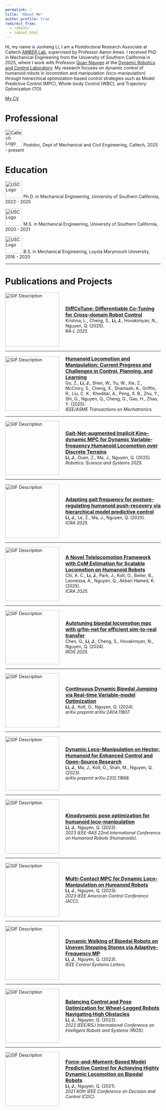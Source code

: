 ```yaml
---
permalink: /
title: "About Me"
author_profile: true
redirect_from: 
  - /about/
  - /about.html
---
```


Hi, my name is Junheng Li, I am a Postdoctoral Research Associate at Caltech [AMBER Lab](http://www.bipedalrobotics.com/), supervised by Professor Aaron Ames. I received PhD in Mechanical Engineering from the University of Southern California in 2025, where I work with Professor [Quan Nguyen](https://viterbi.usc.edu/directory/faculty/Nguyen/Quan) at the [Dynamic Robotics and Control Laboratory](https://sites.usc.edu/quann/). My research focuses on dynamic control of humanoid robots in locomotion and manipulation (loco-manipulation) through hierarchical optimization-based control strategies such as Model Predictive Control (MPC), Whole-body Control (WBC), and Trajectory Optimization (TO). 

[My CV](https://junhengl.github.io/files/JunhengCV.pdf)

Professional
======
<img src="https://junhengl.github.io/images/Caltech-logo.png" alt=" Caltech Logo" width="55">    Postdoc, Dept of Mechanical and Civil Engineering, Caltech, 2025 - present

Education 
======
<img src="https://junhengl.github.io/images/USC-Logo.png" alt="USC Logo" width="55">    Ph.D. in Mechanical Engineering, University of Southern California, 2022 - 2025

<img src="https://junhengl.github.io/images/USC-Logo.png" alt="USC Logo" width="55">    M.S. in Mechanical Engineering, University of Southern California, 2020 - 2021

<img src="https://junhengl.github.io/images/LMU-logo.png" alt="USC Logo" width="55">   B.S. in Mechanical Engineering, Loyola Marymount University, 2016 - 2020

---

Publications and Projects
======

<div style="display: flex; align-items: center;">
  <img src="https://junhengl.github.io/images/diffcotune.png" alt="GIF Description" width="175" style="margin-right: 20px;">
  <div>
    <a href="https://arxiv.org/pdf/2505.24068" style="font-weight: bold; font-size: 16px;">
      DiffCoTune: Differentiable Co-Tuning for Cross-domain Robot Control
    </a>
    <br>
    Krishna, L., Cheng, S., <b>Li, J.</b>, Hovakimyan, N., Nguyen, Q. (2025). 
    <br>
    <i>RA-L 2025.</i>
  </div>
</div>

---

<div style="display: flex; align-items: center;">
  <img src="https://junhengl.github.io/images/survey.jpg" alt="GIF Description" width="175" style="margin-right: 20px;">
  <div>
    <a href="https://arxiv.org/abs/2501.02116" style="font-weight: bold; font-size: 16px;">
      Humanoid Locomotion and Manipulation: Current Progress and Challenges in Control, Planning, and Learning
    </a>
    <br>
    Gu, Z., <b>Li, J.</b>, Shen, W., Yu, W., Xie, Z., McCrory, S., Cheng, X., Shamsah, A., Griffin, R., Liu, C. K., Kheddar, A., Peng, X. B., Zhu, Y., Shi, G., Nguyen, Q., Cheng, G., Gao, H., Zhao, Y. (2025). 
    <br>
    <i>IEEE/ASME Transactions on Mechatronics.</i>
  </div>
</div>

---

<div style="display: flex; align-items: center;">
  <img src="https://junhengl.github.io/images/gaitnet.gif" alt="GIF Description" width="175" style="margin-right: 20px;">
  <div>
    <a href="https://arxiv.org/abs/2502.02934" style="font-weight: bold; font-size: 16px;">
      Gait-Net-augmented Implicit Kino-dynamic MPC for Dynamic Variable-frequency Humanoid Locomotion over Discrete Terrains
    </a>
    <br>
    <b>Li, J.</b>, Duan, Z., Ma, J., Nguyen, Q. (2025). 
    <br>
    <i>Robotics: Science and Systems 2025.</i>
  </div>
</div>

---

<div style="display: flex; align-items: center;">
  <img src="https://junhengl.github.io/images/pushrecovery.gif" alt="GIF Description" width="175" style="margin-right: 20px;">
  <div>
    <a href="https://arxiv.org/abs/2409.14342" style="font-weight: bold; font-size: 16px;">
      Adapting gait frequency for posture-regulating humanoid push-recovery via hierarchical model predictive control
    </a>
    <br>
    <b>Li, J.</b>, Le, Z., Ma, J., Nguyen, Q. (2025). 
    <br>
    <i>ICRA 2025.</i>
  </div>
</div>

---

<div style="display: flex; align-items: center;">
  <img src="https://junhengl.github.io/images/forcebot.gif" alt="GIF Description" width="175" style="margin-right: 20px;">
  <div>
    <a href="https://vtechworks.lib.vt.edu/items/64b151a8-95f5-4420-bf79-879a28a6d2de" style="font-weight: bold; font-size: 16px;">
      A Novel Telelocomotion Framework with CoM Estimation for Scalable Locomotion on Humanoid Robots
    </a>
    <br>
    Chi, A. C., <b>Li, J.</b>, Park, J., Kolt, O., Beiter, B., Leonessa, A., Nguyen, Q., Akbari Hamed, K. (2025). 
    <br>
    <i>ICRA 2025.</i>
  </div>
</div>

---

<div style="display: flex; align-items: center;">
  <img src="https://junhengl.github.io/images/difftune.gif" alt="GIF Description" width="175" style="margin-right: 20px;">
  <div>
    <a href="https://arxiv.org/abs/2409.15710" style="font-weight: bold; font-size: 16px;">
      Autotuning bipedal locomotion mpc with grfm-net for efficient sim-to-real transfer
    </a>
    <br>
    Chen, Q., <b>Li, J.</b>, Cheng, S., Hovakimyan, N., Nguyen, Q. (2024). 
    <br>
    <i>IROS 2025.</i>
  </div>
</div>

---

<div style="display: flex; align-items: center;">
  <img src="https://junhengl.github.io/images/continuousJumping.gif" alt="GIF Description" width="175" style="margin-right: 20px;">
  <div>
    <a href="https://arxiv.org/abs/2404.11807" style="font-weight: bold; font-size: 16px;">
      Continuous Dynamic Bipedal Jumping via Real-time Variable-model Optimization
    </a>
    <br>
    <b>Li, J.</b>, Kolt, O., Nguyen, Q. (2024). 
    <br>
    <i>arXiv preprint arXiv:2404.11807.</i>
  </div>
</div>

---

<div style="display: flex; align-items: center;">
  <img src="https://junhengl.github.io/images/locomanipulation.gif" alt="GIF Description" width="175" style="margin-right: 20px;">
  <div>
    <a href="https://arxiv.org/abs/2312.11868" style="font-weight: bold; font-size: 16px;">
      Dynamic Loco-Manipulation on Hector: Humanoid for Enhanced Control and Open-Source Research
    </a>
    <br>
    <b>Li, J.</b>, Ma, J., Kolt, O., Shah, M., Nguyen, Q. (2023). 
    <br>
    <i>arXiv preprint arXiv:2312.11868.</i>
  </div>
</div>

---

<div style="display: flex; align-items: center;">
  <img src="https://junhengl.github.io/images/boxpushing.gif" alt="GIF Description" width="175" style="margin-right: 20px;">
  <div>
    <a href="https://ieeexplore.ieee.org/abstract/document/10375151" style="font-weight: bold; font-size: 16px;">
      Kinodynamic pose optimization for humanoid loco-manipulation
    </a>
    <br>
    <b>Li, J.</b>, Nguyen, Q. (2023). 
    <br>
    <i>2023 IEEE-RAS 22nd International Conference on Humanoid Robots (Humanoids).</i>
  </div>
</div>

---

<div style="display: flex; align-items: center;">
  <img src="https://junhengl.github.io/images/package.gif" alt="GIF Description" width="175" style="margin-right: 20px;">
  <div>
    <a href="https://arxiv.org/pdf/2209.08662" style="font-weight: bold; font-size: 16px;">
      Multi-Contact MPC for Dynamic Loco-Manipulation on Humanoid Robots
    </a>
    <br>
    <b>Li, J.</b>, Nguyen, Q. (2023). 
    <br>
    <i>2023 IEEE American Control Conference (ACC).</i>
  </div>
</div>

---

<div style="display: flex; align-items: center;">
  <img src="https://junhengl.github.io/images/adaptiveFreqMPC.gif" alt="GIF Description" width="175" style="margin-right: 20px;">
  <div>
    <a href="https://arxiv.org/pdf/2209.08664" style="font-weight: bold; font-size: 16px;">
      Dynamic Walking of Bipedal Robots on Uneven Stepping Stones via Adaptive-Frequency MP
    </a>
    <br>
    <b>Li, J.</b>, Nguyen, Q. (2023). 
    <br>
    <i>IEEE Control Systems Letters.</i>
  </div>
</div>

---

<div style="display: flex; align-items: center;">
  <img src="https://junhengl.github.io/images/wheelLeg.gif" alt="GIF Description" width="175" style="margin-right: 20px;">
  <div>
    <a href="https://arxiv.org/pdf/2109.09934" style="font-weight: bold; font-size: 16px;">
      Balancing Control and Pose Optimization for Wheel-Legged Robots Navigating High Obstacles
    </a>
    <br>
    <b>Li, J.</b>, Nguyen, Q. (2022). 
    <br>
    <i>2022 IEEE/RSJ International Conference on Intelligent Robots and Systems (IROS).</i>
  </div>
</div>

---

<div style="display: flex; align-items: center;">
  <img src="https://junhengl.github.io/images/locomotionMPC.gif" alt="GIF Description" width="175" style="margin-right: 20px;">
  <div>
    <a href="https://arxiv.org/pdf/2104.00065" style="font-weight: bold; font-size: 16px;">
      Force-and-Moment-Based Model Predictive Control for Achieving Highly Dynamic Locomotion on Bipedal Robots
    </a>
    <br>
    <b>Li, J.</b>, Nguyen, Q. (2021). 
    <br>
    <i>2021 60th IEEE Conference on Decision and Control (CDC).</i>
  </div>
</div>

